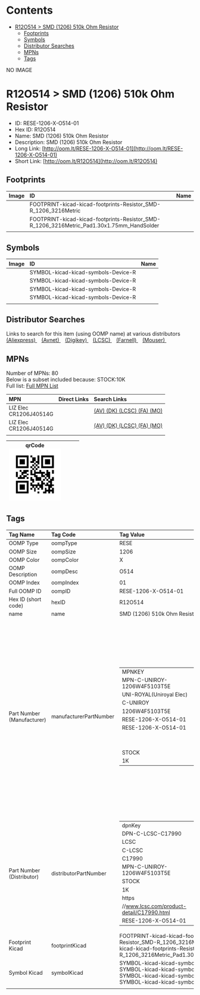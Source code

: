 



Contents
========

* [R12O514 > SMD (1206) 510k Ohm Resistor](#r12o514--smd-1206-510k-ohm-resistor)
	* [Footprints](#footprints)
	* [Symbols](#symbols)
	* [Distributor Searches](#distributor-searches)
	* [MPNs](#mpns)
	* [Tags](#tags)
  
NO IMAGE  
# R12O514 > SMD (1206) 510k Ohm Resistor

- ID: RESE-1206-X-O514-01
- Hex ID: R12O514
- Name: SMD (1206) 510k Ohm Resistor
- Description: SMD (1206) 510k Ohm Resistor
- Long Link: [http://oom.lt/RESE-1206-X-O514-01](http://oom.lt/RESE-1206-X-O514-01)
- Short Link: [http://oom.lt/R12O514](http://oom.lt/R12O514)

## Footprints
  

|Image|ID|Name|
| :--- | :--- | :--- |
||FOOTPRINT-kicad-kicad-footprints-Resistor_SMD-R_1206_3216Metric||
||FOOTPRINT-kicad-kicad-footprints-Resistor_SMD-R_1206_3216Metric_Pad1.30x1.75mm_HandSolder||
||||

## Symbols
  

|Image|ID|Name|
| :--- | :--- | :--- |
|![]()|SYMBOL-kicad-kicad-symbols-Device-R||
|![]()|SYMBOL-kicad-kicad-symbols-Device-R||
|![]()|SYMBOL-kicad-kicad-symbols-Device-R||
|![]()|SYMBOL-kicad-kicad-symbols-Device-R||
||||

## Distributor Searches
  
Links to search for this item (using OOMP name) at various distributors  
[(Aliexpress) ](https://www.aliexpress.com/wholesale?SearchText=1117SMD+1206+510k+Ohm+Resistor)&nbsp;&nbsp;&nbsp;[(Avnet) ](https://www.avnet.com/shop/us/search/SMD+1206+510k+Ohm+Resistor)&nbsp;&nbsp;&nbsp;[(Digikey) ](https://www.digikey.co.uk/en/products/result?s=SMD+1206+510k+Ohm+Resistor)&nbsp;&nbsp;&nbsp;[(LCSC) ](https://www.lcsc.com/search?q=SMD+1206+510k+Ohm+Resistor)&nbsp;&nbsp;&nbsp;[(Farnell) ](https://uk.farnell.com/search?st=SMD+1206+510k+Ohm+Resistor)&nbsp;&nbsp;&nbsp;[(Mouser) ](https://www.mouser.com/c/?q=SMD+1206+510k+Ohm+Resistor)&nbsp;&nbsp;&nbsp;
## MPNs
  
Number of MPNs: 80<br>Below is a subset included because: STOCK:10K <br>Full list: [Full MPN List](MPNLIST.md)  

|MPN|Direct Links|Search Links|
| :--- | :--- | :--- |
|LIZ Elec<br>CR1206J40514G||[(AV) ](https://www.avnet.com/shop/us/search/CR1206J40514G)[(DK) ](https://www.digikey.co.uk/products/en?keywords=CR1206J40514G)[(LCSC) ](https://www.lcsc.com/search?q=CR1206J40514G)[(FA) ](https://uk.farnell.com/search?st=CR1206J40514G)[(MO) ](https://www.mouser.com/c/?q=CR1206J40514G)|
|LIZ Elec<br>CR1206J40514G||[(AV) ](https://www.avnet.com/shop/us/search/CR1206J40514G)[(DK) ](https://www.digikey.co.uk/products/en?keywords=CR1206J40514G)[(LCSC) ](https://www.lcsc.com/search?q=CR1206J40514G)[(FA) ](https://uk.farnell.com/search?st=CR1206J40514G)[(MO) ](https://www.mouser.com/c/?q=CR1206J40514G)|
||||
  

|qrCode<br>[![](https://raw.githubusercontent.com/oomlout/oomlout_OOMP_parts_V2/main/RESE/1206/X/O514/01/qrCode_140.png)](https://github.com/oomlout/oomlout_OOMP_parts_V2/tree/main/RESE/1206/X/O514/01/qrCode.png)||||
| :---: | :---: | :---: | :---: |

## Tags
  

|Tag Name|Tag Code|Tag Value|
| :--- | :--- | :--- |
|OOMP Type|oompType|RESE|
|OOMP Size|oompSize|1206|
|OOMP Color|oompColor|X|
|OOMP Description|oompDesc|O514|
|OOMP Index|oompIndex|01|
|Full OOMP ID|oompID|RESE-1206-X-O514-01|
|Hex ID (short code)|hexID|R12O514|
|name|name|SMD (1206) 510k Ohm Resistor|
|Part Number (Manufacturer)|manufacturerPartNumber|<table><tr><td>MPNKEY</td></tr><tr><td> MPN-C-UNIROY-1206W4F5103T5E</td><td> MANUFACTURER</td></tr><tr><td> UNI-ROYAL(Uniroyal Elec)</td><td> MANUCODE</td></tr><tr><td> C-UNIROY</td><td> MPN</td></tr><tr><td> 1206W4F5103T5E</td><td> OOMPIDPARTIAL</td></tr><tr><td> RESE-1206-X-O514-01</td><td> OOMPID</td></tr><tr><td> RESE-1206-X-O514-01</td><td> LINK</td></tr><tr><td> </td><td> DESCRIPTION</td></tr><tr><td> </td><td> TAGS</td></tr><tr><td> STOCK</td></tr><tr><td>1K</td></tr></table></td><td> <table><tr><td>MPNKEY</td></tr><tr><td> MPN-C-UNIROY-1206W4J0514T5E</td><td> MANUFACTURER</td></tr><tr><td> UNI-ROYAL(Uniroyal Elec)</td><td> MANUCODE</td></tr><tr><td> C-UNIROY</td><td> MPN</td></tr><tr><td> 1206W4J0514T5E</td><td> OOMPIDPARTIAL</td></tr><tr><td> RESE-1206-X-O514-01</td><td> OOMPID</td></tr><tr><td> RESE-1206-X-O514-01</td><td> LINK</td></tr><tr><td> </td><td> DESCRIPTION</td></tr><tr><td> </td><td> TAGS</td></tr><tr><td> STOCK</td></tr><tr><td>1K</td></tr></table></td><td> <table><tr><td>MPNKEY</td></tr><tr><td> MPN-C-LIZELE-CR1206J40514G</td><td> MANUFACTURER</td></tr><tr><td> LIZ Elec</td><td> MANUCODE</td></tr><tr><td> C-LIZELE</td><td> MPN</td></tr><tr><td> CR1206J40514G</td><td> OOMPIDPARTIAL</td></tr><tr><td> RESE-1206-X-O514-01</td><td> OOMPID</td></tr><tr><td> RESE-1206-X-O514-01</td><td> LINK</td></tr><tr><td> </td><td> DESCRIPTION</td></tr><tr><td> </td><td> TAGS</td></tr><tr><td> STOCK</td></tr><tr><td>10K</td></tr></table></td><td> <table><tr><td>MPNKEY</td></tr><tr><td> MPN-C-RALEC-RTT065103FTP</td><td> MANUFACTURER</td></tr><tr><td> RALEC</td><td> MANUCODE</td></tr><tr><td> C-RALEC</td><td> MPN</td></tr><tr><td> RTT065103FTP</td><td> OOMPIDPARTIAL</td></tr><tr><td> RESE-1206-X-O514-01</td><td> OOMPID</td></tr><tr><td> RESE-1206-X-O514-01</td><td> LINK</td></tr><tr><td> </td><td> DESCRIPTION</td></tr><tr><td> </td><td> TAGS</td></tr><tr><td> </td></tr></table></td><td> <table><tr><td>MPNKEY</td></tr><tr><td> MPN-C-RALEC-RTT06514JTP</td><td> MANUFACTURER</td></tr><tr><td> RALEC</td><td> MANUCODE</td></tr><tr><td> C-RALEC</td><td> MPN</td></tr><tr><td> RTT06514JTP</td><td> OOMPIDPARTIAL</td></tr><tr><td> RESE-1206-X-O514-01</td><td> OOMPID</td></tr><tr><td> RESE-1206-X-O514-01</td><td> LINK</td></tr><tr><td> </td><td> DESCRIPTION</td></tr><tr><td> </td><td> TAGS</td></tr><tr><td> STOCK</td></tr><tr><td>1K</td></tr></table></td><td> <table><tr><td>MPNKEY</td></tr><tr><td> MPN-C-YAGEO-RC1206JR-07510KL</td><td> MANUFACTURER</td></tr><tr><td> YAGEO</td><td> MANUCODE</td></tr><tr><td> C-YAGEO</td><td> MPN</td></tr><tr><td> RC1206JR-07510KL</td><td> OOMPIDPARTIAL</td></tr><tr><td> RESE-1206-X-O514-01</td><td> OOMPID</td></tr><tr><td> RESE-1206-X-O514-01</td><td> LINK</td></tr><tr><td> </td><td> DESCRIPTION</td></tr><tr><td> </td><td> TAGS</td></tr><tr><td> STOCK</td></tr><tr><td>1K</td></tr></table></td><td> <table><tr><td>MPNKEY</td></tr><tr><td> MPN-C-YAGEO-RC1206FR-07510KL</td><td> MANUFACTURER</td></tr><tr><td> YAGEO</td><td> MANUCODE</td></tr><tr><td> C-YAGEO</td><td> MPN</td></tr><tr><td> RC1206FR-07510KL</td><td> OOMPIDPARTIAL</td></tr><tr><td> RESE-1206-X-O514-01</td><td> OOMPID</td></tr><tr><td> RESE-1206-X-O514-01</td><td> LINK</td></tr><tr><td> </td><td> DESCRIPTION</td></tr><tr><td> </td><td> TAGS</td></tr><tr><td> STOCK</td></tr><tr><td>1K</td></tr></table></td><td> <table><tr><td>MPNKEY</td></tr><tr><td> MPN-C-YAGEO-AC1206FR-07510KL</td><td> MANUFACTURER</td></tr><tr><td> YAGEO</td><td> MANUCODE</td></tr><tr><td> C-YAGEO</td><td> MPN</td></tr><tr><td> AC1206FR-07510KL</td><td> OOMPIDPARTIAL</td></tr><tr><td> RESE-1206-X-O514-01</td><td> OOMPID</td></tr><tr><td> RESE-1206-X-O514-01</td><td> LINK</td></tr><tr><td> </td><td> DESCRIPTION</td></tr><tr><td> </td><td> TAGS</td></tr><tr><td> </td></tr></table></td><td> <table><tr><td>MPNKEY</td></tr><tr><td> MPN-C-TAITEC-RM12FTN5103</td><td> MANUFACTURER</td></tr><tr><td> TA-I Tech</td><td> MANUCODE</td></tr><tr><td> C-TAITEC</td><td> MPN</td></tr><tr><td> RM12FTN5103</td><td> OOMPIDPARTIAL</td></tr><tr><td> RESE-1206-X-O514-01</td><td> OOMPID</td></tr><tr><td> RESE-1206-X-O514-01</td><td> LINK</td></tr><tr><td> </td><td> DESCRIPTION</td></tr><tr><td> </td><td> TAGS</td></tr><tr><td> </td></tr></table></td><td> <table><tr><td>MPNKEY</td></tr><tr><td> MPN-C-KOASPE-RK73H2BTTD5103F</td><td> MANUFACTURER</td></tr><tr><td> KOA Speer Elec</td><td> MANUCODE</td></tr><tr><td> C-KOASPE</td><td> MPN</td></tr><tr><td> RK73H2BTTD5103F</td><td> OOMPIDPARTIAL</td></tr><tr><td> RESE-1206-X-O514-01</td><td> OOMPID</td></tr><tr><td> RESE-1206-X-O514-01</td><td> LINK</td></tr><tr><td> </td><td> DESCRIPTION</td></tr><tr><td> </td><td> TAGS</td></tr><tr><td> </td></tr></table></td><td> <table><tr><td>MPNKEY</td></tr><tr><td> MPN-C-WALSIN-WR12X5103FTL</td><td> MANUFACTURER</td></tr><tr><td> Walsin Tech Corp</td><td> MANUCODE</td></tr><tr><td> C-WALSIN</td><td> MPN</td></tr><tr><td> WR12X5103FTL</td><td> OOMPIDPARTIAL</td></tr><tr><td> RESE-1206-X-O514-01</td><td> OOMPID</td></tr><tr><td> RESE-1206-X-O514-01</td><td> LINK</td></tr><tr><td> </td><td> DESCRIPTION</td></tr><tr><td> </td><td> TAGS</td></tr><tr><td> STOCK</td></tr><tr><td>1K</td></tr></table></td><td> <table><tr><td>MPNKEY</td></tr><tr><td> MPN-C-WALSIN-WR12X514JTL</td><td> MANUFACTURER</td></tr><tr><td> Walsin Tech Corp</td><td> MANUCODE</td></tr><tr><td> C-WALSIN</td><td> MPN</td></tr><tr><td> WR12X514JTL</td><td> OOMPIDPARTIAL</td></tr><tr><td> RESE-1206-X-O514-01</td><td> OOMPID</td></tr><tr><td> RESE-1206-X-O514-01</td><td> LINK</td></tr><tr><td> </td><td> DESCRIPTION</td></tr><tr><td> </td><td> TAGS</td></tr><tr><td> STOCK</td></tr><tr><td>1K</td></tr></table></td><td> <table><tr><td>MPNKEY</td></tr><tr><td> MPN-C-TAITEC-RMS12FT5103</td><td> MANUFACTURER</td></tr><tr><td> TA-I Tech</td><td> MANUCODE</td></tr><tr><td> C-TAITEC</td><td> MPN</td></tr><tr><td> RMS12FT5103</td><td> OOMPIDPARTIAL</td></tr><tr><td> RESE-1206-X-O514-01</td><td> OOMPID</td></tr><tr><td> RESE-1206-X-O514-01</td><td> LINK</td></tr><tr><td> </td><td> DESCRIPTION</td></tr><tr><td> </td><td> TAGS</td></tr><tr><td> </td></tr></table></td><td> <table><tr><td>MPNKEY</td></tr><tr><td> MPN-C-UNIROY-TC0625F5103T5E</td><td> MANUFACTURER</td></tr><tr><td> UNI-ROYAL(Uniroyal Elec)</td><td> MANUCODE</td></tr><tr><td> C-UNIROY</td><td> MPN</td></tr><tr><td> TC0625F5103T5E</td><td> OOMPIDPARTIAL</td></tr><tr><td> RESE-1206-X-O514-01</td><td> OOMPID</td></tr><tr><td> RESE-1206-X-O514-01</td><td> LINK</td></tr><tr><td> </td><td> DESCRIPTION</td></tr><tr><td> </td><td> TAGS</td></tr><tr><td> </td></tr></table></td><td> <table><tr><td>MPNKEY</td></tr><tr><td> MPN-C-YAGEO-AC1206JR-07510KL</td><td> MANUFACTURER</td></tr><tr><td> YAGEO</td><td> MANUCODE</td></tr><tr><td> C-YAGEO</td><td> MPN</td></tr><tr><td> AC1206JR-07510KL</td><td> OOMPIDPARTIAL</td></tr><tr><td> RESE-1206-X-O514-01</td><td> OOMPID</td></tr><tr><td> RESE-1206-X-O514-01</td><td> LINK</td></tr><tr><td> </td><td> DESCRIPTION</td></tr><tr><td> </td><td> TAGS</td></tr><tr><td> </td></tr></table></td><td> <table><tr><td>MPNKEY</td></tr><tr><td> MPN-C-EVEROH-CR1206J510KP05Z</td><td> MANUFACTURER</td></tr><tr><td> Ever Ohms Tech</td><td> MANUCODE</td></tr><tr><td> C-EVEROH</td><td> MPN</td></tr><tr><td> CR1206J510KP05Z</td><td> OOMPIDPARTIAL</td></tr><tr><td> RESE-1206-X-O514-01</td><td> OOMPID</td></tr><tr><td> RESE-1206-X-O514-01</td><td> LINK</td></tr><tr><td> </td><td> DESCRIPTION</td></tr><tr><td> </td><td> TAGS</td></tr><tr><td> STOCK</td></tr><tr><td>1K</td></tr></table></td><td> <table><tr><td>MPNKEY</td></tr><tr><td> MPN-C-FHGUAN-RS-06K514JT</td><td> MANUFACTURER</td></tr><tr><td> FH (Guangdong Fenghua Advanced Tech)</td><td> MANUCODE</td></tr><tr><td> C-FHGUAN</td><td> MPN</td></tr><tr><td> RS-06K514JT</td><td> OOMPIDPARTIAL</td></tr><tr><td> RESE-1206-X-O514-01</td><td> OOMPID</td></tr><tr><td> RESE-1206-X-O514-01</td><td> LINK</td></tr><tr><td> </td><td> DESCRIPTION</td></tr><tr><td> </td><td> TAGS</td></tr><tr><td> STOCK</td></tr><tr><td>1K</td></tr></table></td><td> <table><tr><td>MPNKEY</td></tr><tr><td> MPN-C-FHGUAN-RS-06K5103FT</td><td> MANUFACTURER</td></tr><tr><td> FH (Guangdong Fenghua Advanced Tech)</td><td> MANUCODE</td></tr><tr><td> C-FHGUAN</td><td> MPN</td></tr><tr><td> RS-06K5103FT</td><td> OOMPIDPARTIAL</td></tr><tr><td> RESE-1206-X-O514-01</td><td> OOMPID</td></tr><tr><td> RESE-1206-X-O514-01</td><td> LINK</td></tr><tr><td> </td><td> DESCRIPTION</td></tr><tr><td> </td><td> TAGS</td></tr><tr><td> </td></tr></table></td><td> <table><tr><td>MPNKEY</td></tr><tr><td> MPN-C-TYOHM-RMC1206510K1%N</td><td> MANUFACTURER</td></tr><tr><td> TyoHM</td><td> MANUCODE</td></tr><tr><td> C-TYOHM</td><td> MPN</td></tr><tr><td> RMC1206510K1%N</td><td> OOMPIDPARTIAL</td></tr><tr><td> RESE-1206-X-O514-01</td><td> OOMPID</td></tr><tr><td> RESE-1206-X-O514-01</td><td> LINK</td></tr><tr><td> </td><td> DESCRIPTION</td></tr><tr><td> </td><td> TAGS</td></tr><tr><td> </td></tr></table></td><td> <table><tr><td>MPNKEY</td></tr><tr><td> MPN-C-YAGEO-RV1206JR-07510KL</td><td> MANUFACTURER</td></tr><tr><td> YAGEO</td><td> MANUCODE</td></tr><tr><td> C-YAGEO</td><td> MPN</td></tr><tr><td> RV1206JR-07510KL</td><td> OOMPIDPARTIAL</td></tr><tr><td> RESE-1206-X-O514-01</td><td> OOMPID</td></tr><tr><td> RESE-1206-X-O514-01</td><td> LINK</td></tr><tr><td> </td><td> DESCRIPTION</td></tr><tr><td> </td><td> TAGS</td></tr><tr><td> </td></tr></table></td><td> <table><tr><td>MPNKEY</td></tr><tr><td> MPN-C-KAMAYA-RMC1/8K514BTP</td><td> MANUFACTURER</td></tr><tr><td> KAMAYA</td><td> MANUCODE</td></tr><tr><td> C-KAMAYA</td><td> MPN</td></tr><tr><td> RMC1/8K514BTP</td><td> OOMPIDPARTIAL</td></tr><tr><td> RESE-1206-X-O514-01</td><td> OOMPID</td></tr><tr><td> RESE-1206-X-O514-01</td><td> LINK</td></tr><tr><td> </td><td> DESCRIPTION</td></tr><tr><td> </td><td> TAGS</td></tr><tr><td> </td></tr></table></td><td> <table><tr><td>MPNKEY</td></tr><tr><td> MPN-C-RESIST-PTFR1206B510KP9</td><td> MANUFACTURER</td></tr><tr><td> Resistor.Today</td><td> MANUCODE</td></tr><tr><td> C-RESIST</td><td> MPN</td></tr><tr><td> PTFR1206B510KP9</td><td> OOMPIDPARTIAL</td></tr><tr><td> RESE-1206-X-O514-01</td><td> OOMPID</td></tr><tr><td> RESE-1206-X-O514-01</td><td> LINK</td></tr><tr><td> </td><td> DESCRIPTION</td></tr><tr><td> </td><td> TAGS</td></tr><tr><td> </td></tr></table></td><td> <table><tr><td>MPNKEY</td></tr><tr><td> MPN-C-RESIST-AECR1206F510KK9</td><td> MANUFACTURER</td></tr><tr><td> Resistor.Today</td><td> MANUCODE</td></tr><tr><td> C-RESIST</td><td> MPN</td></tr><tr><td> AECR1206F510KK9</td><td> OOMPIDPARTIAL</td></tr><tr><td> RESE-1206-X-O514-01</td><td> OOMPID</td></tr><tr><td> RESE-1206-X-O514-01</td><td> LINK</td></tr><tr><td> </td><td> DESCRIPTION</td></tr><tr><td> </td><td> TAGS</td></tr><tr><td> STOCK</td></tr><tr><td>1K</td></tr></table></td><td> <table><tr><td>MPNKEY</td></tr><tr><td> MPN-C-VIKING-CR-06JA7--510K</td><td> MANUFACTURER</td></tr><tr><td> Viking Tech</td><td> MANUCODE</td></tr><tr><td> C-VIKING</td><td> MPN</td></tr><tr><td> CR-06JA7--510K</td><td> OOMPIDPARTIAL</td></tr><tr><td> RESE-1206-X-O514-01</td><td> OOMPID</td></tr><tr><td> RESE-1206-X-O514-01</td><td> LINK</td></tr><tr><td> </td><td> DESCRIPTION</td></tr><tr><td> </td><td> TAGS</td></tr><tr><td> </td></tr></table></td><td> <table><tr><td>MPNKEY</td></tr><tr><td> MPN-C-UNIROY-HV06W4F5103T5E</td><td> MANUFACTURER</td></tr><tr><td> UNI-ROYAL(Uniroyal Elec)</td><td> MANUCODE</td></tr><tr><td> C-UNIROY</td><td> MPN</td></tr><tr><td> HV06W4F5103T5E</td><td> OOMPIDPARTIAL</td></tr><tr><td> RESE-1206-X-O514-01</td><td> OOMPID</td></tr><tr><td> RESE-1206-X-O514-01</td><td> LINK</td></tr><tr><td> </td><td> DESCRIPTION</td></tr><tr><td> </td><td> TAGS</td></tr><tr><td> STOCK</td></tr><tr><td>1K</td></tr></table></td><td> <table><tr><td>MPNKEY</td></tr><tr><td> MPN-C-HKRHON-RCT06510KJLF</td><td> MANUFACTURER</td></tr><tr><td> HKR(Hong Kong Resistors)</td><td> MANUCODE</td></tr><tr><td> C-HKRHON</td><td> MPN</td></tr><tr><td> RCT06510KJLF</td><td> OOMPIDPARTIAL</td></tr><tr><td> RESE-1206-X-O514-01</td><td> OOMPID</td></tr><tr><td> RESE-1206-X-O514-01</td><td> LINK</td></tr><tr><td> </td><td> DESCRIPTION</td></tr><tr><td> </td><td> TAGS</td></tr><tr><td> </td></tr></table></td><td> <table><tr><td>MPNKEY</td></tr><tr><td> MPN-C-YAGEO-AC1206DR-07510KL</td><td> MANUFACTURER</td></tr><tr><td> YAGEO</td><td> MANUCODE</td></tr><tr><td> C-YAGEO</td><td> MPN</td></tr><tr><td> AC1206DR-07510KL</td><td> OOMPIDPARTIAL</td></tr><tr><td> RESE-1206-X-O514-01</td><td> OOMPID</td></tr><tr><td> RESE-1206-X-O514-01</td><td> LINK</td></tr><tr><td> </td><td> DESCRIPTION</td></tr><tr><td> </td><td> TAGS</td></tr><tr><td> </td></tr></table></td><td> <table><tr><td>MPNKEY</td></tr><tr><td> MPN-C-EVEROH-CR1206F510KP05Z</td><td> MANUFACTURER</td></tr><tr><td> Ever Ohms Tech</td><td> MANUCODE</td></tr><tr><td> C-EVEROH</td><td> MPN</td></tr><tr><td> CR1206F510KP05Z</td><td> OOMPIDPARTIAL</td></tr><tr><td> RESE-1206-X-O514-01</td><td> OOMPID</td></tr><tr><td> RESE-1206-X-O514-01</td><td> LINK</td></tr><tr><td> </td><td> DESCRIPTION</td></tr><tr><td> </td><td> TAGS</td></tr><tr><td> </td></tr></table></td><td> <table><tr><td>MPNKEY</td></tr><tr><td> MPN-C-UNIROY-CQ06W4F5103T5E</td><td> MANUFACTURER</td></tr><tr><td> UNI-ROYAL(Uniroyal Elec)</td><td> MANUCODE</td></tr><tr><td> C-UNIROY</td><td> MPN</td></tr><tr><td> CQ06W4F5103T5E</td><td> OOMPIDPARTIAL</td></tr><tr><td> RESE-1206-X-O514-01</td><td> OOMPID</td></tr><tr><td> RESE-1206-X-O514-01</td><td> LINK</td></tr><tr><td> </td><td> DESCRIPTION</td></tr><tr><td> </td><td> TAGS</td></tr><tr><td> </td></tr></table></td><td> <table><tr><td>MPNKEY</td></tr><tr><td> MPN-C-PANASO-ERJ-U08F5103V</td><td> MANUFACTURER</td></tr><tr><td> PANASONIC</td><td> MANUCODE</td></tr><tr><td> C-PANASO</td><td> MPN</td></tr><tr><td> ERJ-U08F5103V</td><td> OOMPIDPARTIAL</td></tr><tr><td> RESE-1206-X-O514-01</td><td> OOMPID</td></tr><tr><td> RESE-1206-X-O514-01</td><td> LINK</td></tr><tr><td> </td><td> DESCRIPTION</td></tr><tr><td> </td><td> TAGS</td></tr><tr><td> </td></tr></table></td><td> <table><tr><td>MPNKEY</td></tr><tr><td> MPN-C-SUSUMU-RGV3216P-5103-B-T1</td><td> MANUFACTURER</td></tr><tr><td> SUSUMU</td><td> MANUCODE</td></tr><tr><td> C-SUSUMU</td><td> MPN</td></tr><tr><td> RGV3216P-5103-B-T1</td><td> OOMPIDPARTIAL</td></tr><tr><td> RESE-1206-X-O514-01</td><td> OOMPID</td></tr><tr><td> RESE-1206-X-O514-01</td><td> LINK</td></tr><tr><td> </td><td> DESCRIPTION</td></tr><tr><td> </td><td> TAGS</td></tr><tr><td> </td></tr></table></td><td> <table><tr><td>MPNKEY</td></tr><tr><td> MPN-C-VISHAY-TNPW1206510KFHTA</td><td> MANUFACTURER</td></tr><tr><td> Vishay Intertech</td><td> MANUCODE</td></tr><tr><td> C-VISHAY</td><td> MPN</td></tr><tr><td> TNPW1206510KFHTA</td><td> OOMPIDPARTIAL</td></tr><tr><td> RESE-1206-X-O514-01</td><td> OOMPID</td></tr><tr><td> RESE-1206-X-O514-01</td><td> LINK</td></tr><tr><td> </td><td> DESCRIPTION</td></tr><tr><td> </td><td> TAGS</td></tr><tr><td> </td></tr></table></td><td> <table><tr><td>MPNKEY</td></tr><tr><td> MPN-C-PANASO-ERJ-8GEYJ514V</td><td> MANUFACTURER</td></tr><tr><td> PANASONIC</td><td> MANUCODE</td></tr><tr><td> C-PANASO</td><td> MPN</td></tr><tr><td> ERJ-8GEYJ514V</td><td> OOMPIDPARTIAL</td></tr><tr><td> RESE-1206-X-O514-01</td><td> OOMPID</td></tr><tr><td> RESE-1206-X-O514-01</td><td> LINK</td></tr><tr><td> </td><td> DESCRIPTION</td></tr><tr><td> </td><td> TAGS</td></tr><tr><td> </td></tr></table></td><td> <table><tr><td>MPNKEY</td></tr><tr><td> MPN-C-VISHAY-CRCW1206510KJNEA</td><td> MANUFACTURER</td></tr><tr><td> Vishay Intertech</td><td> MANUCODE</td></tr><tr><td> C-VISHAY</td><td> MPN</td></tr><tr><td> CRCW1206510KJNEA</td><td> OOMPIDPARTIAL</td></tr><tr><td> RESE-1206-X-O514-01</td><td> OOMPID</td></tr><tr><td> RESE-1206-X-O514-01</td><td> LINK</td></tr><tr><td> </td><td> DESCRIPTION</td></tr><tr><td> </td><td> TAGS</td></tr><tr><td> </td></tr></table></td><td> <table><tr><td>MPNKEY</td></tr><tr><td> MPN-C-VISHAY-TNPW1206510KBEEA</td><td> MANUFACTURER</td></tr><tr><td> Vishay Intertech</td><td> MANUCODE</td></tr><tr><td> C-VISHAY</td><td> MPN</td></tr><tr><td> TNPW1206510KBEEA</td><td> OOMPIDPARTIAL</td></tr><tr><td> RESE-1206-X-O514-01</td><td> OOMPID</td></tr><tr><td> RESE-1206-X-O514-01</td><td> LINK</td></tr><tr><td> </td><td> DESCRIPTION</td></tr><tr><td> </td><td> TAGS</td></tr><tr><td> </td></tr></table></td><td> <table><tr><td>MPNKEY</td></tr><tr><td> MPN-C-ROHMSE-KTR18EZPJ514</td><td> MANUFACTURER</td></tr><tr><td> ROHM Semicon</td><td> MANUCODE</td></tr><tr><td> C-ROHMSE</td><td> MPN</td></tr><tr><td> KTR18EZPJ514</td><td> OOMPIDPARTIAL</td></tr><tr><td> RESE-1206-X-O514-01</td><td> OOMPID</td></tr><tr><td> RESE-1206-X-O514-01</td><td> LINK</td></tr><tr><td> </td><td> DESCRIPTION</td></tr><tr><td> </td><td> TAGS</td></tr><tr><td> </td></tr></table></td><td> <table><tr><td>MPNKEY</td></tr><tr><td> MPN-C-TECONN-CRGH1206J510K</td><td> MANUFACTURER</td></tr><tr><td> TE Connectivity</td><td> MANUCODE</td></tr><tr><td> C-TECONN</td><td> MPN</td></tr><tr><td> CRGH1206J510K</td><td> OOMPIDPARTIAL</td></tr><tr><td> RESE-1206-X-O514-01</td><td> OOMPID</td></tr><tr><td> RESE-1206-X-O514-01</td><td> LINK</td></tr><tr><td> </td><td> DESCRIPTION</td></tr><tr><td> </td><td> TAGS</td></tr><tr><td> </td></tr></table></td><td> <table><tr><td>MPNKEY</td></tr><tr><td> MPN-C-ROHMSE-ESR18EZPF5103</td><td> MANUFACTURER</td></tr><tr><td> ROHM Semicon</td><td> MANUCODE</td></tr><tr><td> C-ROHMSE</td><td> MPN</td></tr><tr><td> ESR18EZPF5103</td><td> OOMPIDPARTIAL</td></tr><tr><td> RESE-1206-X-O514-01</td><td> OOMPID</td></tr><tr><td> RESE-1206-X-O514-01</td><td> LINK</td></tr><tr><td> </td><td> DESCRIPTION</td></tr><tr><td> </td><td> TAGS</td></tr><tr><td> </td></tr></table></td><td> <table><tr><td>MPNKEY</td></tr><tr><td> MPN-C-PANASO-ERJ-S08J514V</td><td> MANUFACTURER</td></tr><tr><td> PANASONIC</td><td> MANUCODE</td></tr><tr><td> C-PANASO</td><td> MPN</td></tr><tr><td> ERJ-S08J514V</td><td> OOMPIDPARTIAL</td></tr><tr><td> RESE-1206-X-O514-01</td><td> OOMPID</td></tr><tr><td> RESE-1206-X-O514-01</td><td> LINK</td></tr><tr><td> </td><td> DESCRIPTION</td></tr><tr><td> </td><td> TAGS</td></tr><tr><td> </td></tr></table></td><td> <table><tr><td>MPNKEY</td></tr><tr><td> MPN-C-VIKING-ARG06BTC5103</td><td> MANUFACTURER</td></tr><tr><td> Viking Tech</td><td> MANUCODE</td></tr><tr><td> C-VIKING</td><td> MPN</td></tr><tr><td> ARG06BTC5103</td><td> OOMPIDPARTIAL</td></tr><tr><td> RESE-1206-X-O514-01</td><td> OOMPID</td></tr><tr><td> RESE-1206-X-O514-01</td><td> LINK</td></tr><tr><td> </td><td> DESCRIPTION</td></tr><tr><td> </td><td> TAGS</td></tr><tr><td> </td></tr></table></td><td> <table><tr><td>MPNKEY</td></tr><tr><td> MPN-C-UNIROY-1206W4F5103T5E</td><td> MANUFACTURER</td></tr><tr><td> UNI-ROYAL(Uniroyal Elec)</td><td> MANUCODE</td></tr><tr><td> C-UNIROY</td><td> MPN</td></tr><tr><td> 1206W4F5103T5E</td><td> OOMPIDPARTIAL</td></tr><tr><td> RESE-1206-X-O514-01</td><td> OOMPID</td></tr><tr><td> RESE-1206-X-O514-01</td><td> LINK</td></tr><tr><td> </td><td> DESCRIPTION</td></tr><tr><td> </td><td> TAGS</td></tr><tr><td> STOCK</td></tr><tr><td>1K</td></tr></table></td><td> <table><tr><td>MPNKEY</td></tr><tr><td> MPN-C-UNIROY-1206W4J0514T5E</td><td> MANUFACTURER</td></tr><tr><td> UNI-ROYAL(Uniroyal Elec)</td><td> MANUCODE</td></tr><tr><td> C-UNIROY</td><td> MPN</td></tr><tr><td> 1206W4J0514T5E</td><td> OOMPIDPARTIAL</td></tr><tr><td> RESE-1206-X-O514-01</td><td> OOMPID</td></tr><tr><td> RESE-1206-X-O514-01</td><td> LINK</td></tr><tr><td> </td><td> DESCRIPTION</td></tr><tr><td> </td><td> TAGS</td></tr><tr><td> STOCK</td></tr><tr><td>1K</td></tr></table></td><td> <table><tr><td>MPNKEY</td></tr><tr><td> MPN-C-LIZELE-CR1206J40514G</td><td> MANUFACTURER</td></tr><tr><td> LIZ Elec</td><td> MANUCODE</td></tr><tr><td> C-LIZELE</td><td> MPN</td></tr><tr><td> CR1206J40514G</td><td> OOMPIDPARTIAL</td></tr><tr><td> RESE-1206-X-O514-01</td><td> OOMPID</td></tr><tr><td> RESE-1206-X-O514-01</td><td> LINK</td></tr><tr><td> </td><td> DESCRIPTION</td></tr><tr><td> </td><td> TAGS</td></tr><tr><td> STOCK</td></tr><tr><td>10K</td></tr></table></td><td> <table><tr><td>MPNKEY</td></tr><tr><td> MPN-C-RALEC-RTT065103FTP</td><td> MANUFACTURER</td></tr><tr><td> RALEC</td><td> MANUCODE</td></tr><tr><td> C-RALEC</td><td> MPN</td></tr><tr><td> RTT065103FTP</td><td> OOMPIDPARTIAL</td></tr><tr><td> RESE-1206-X-O514-01</td><td> OOMPID</td></tr><tr><td> RESE-1206-X-O514-01</td><td> LINK</td></tr><tr><td> </td><td> DESCRIPTION</td></tr><tr><td> </td><td> TAGS</td></tr><tr><td> </td></tr></table></td><td> <table><tr><td>MPNKEY</td></tr><tr><td> MPN-C-RALEC-RTT06514JTP</td><td> MANUFACTURER</td></tr><tr><td> RALEC</td><td> MANUCODE</td></tr><tr><td> C-RALEC</td><td> MPN</td></tr><tr><td> RTT06514JTP</td><td> OOMPIDPARTIAL</td></tr><tr><td> RESE-1206-X-O514-01</td><td> OOMPID</td></tr><tr><td> RESE-1206-X-O514-01</td><td> LINK</td></tr><tr><td> </td><td> DESCRIPTION</td></tr><tr><td> </td><td> TAGS</td></tr><tr><td> STOCK</td></tr><tr><td>1K</td></tr></table></td><td> <table><tr><td>MPNKEY</td></tr><tr><td> MPN-C-YAGEO-RC1206JR-07510KL</td><td> MANUFACTURER</td></tr><tr><td> YAGEO</td><td> MANUCODE</td></tr><tr><td> C-YAGEO</td><td> MPN</td></tr><tr><td> RC1206JR-07510KL</td><td> OOMPIDPARTIAL</td></tr><tr><td> RESE-1206-X-O514-01</td><td> OOMPID</td></tr><tr><td> RESE-1206-X-O514-01</td><td> LINK</td></tr><tr><td> </td><td> DESCRIPTION</td></tr><tr><td> </td><td> TAGS</td></tr><tr><td> STOCK</td></tr><tr><td>1K</td></tr></table></td><td> <table><tr><td>MPNKEY</td></tr><tr><td> MPN-C-YAGEO-RC1206FR-07510KL</td><td> MANUFACTURER</td></tr><tr><td> YAGEO</td><td> MANUCODE</td></tr><tr><td> C-YAGEO</td><td> MPN</td></tr><tr><td> RC1206FR-07510KL</td><td> OOMPIDPARTIAL</td></tr><tr><td> RESE-1206-X-O514-01</td><td> OOMPID</td></tr><tr><td> RESE-1206-X-O514-01</td><td> LINK</td></tr><tr><td> </td><td> DESCRIPTION</td></tr><tr><td> </td><td> TAGS</td></tr><tr><td> STOCK</td></tr><tr><td>1K</td></tr></table></td><td> <table><tr><td>MPNKEY</td></tr><tr><td> MPN-C-YAGEO-AC1206FR-07510KL</td><td> MANUFACTURER</td></tr><tr><td> YAGEO</td><td> MANUCODE</td></tr><tr><td> C-YAGEO</td><td> MPN</td></tr><tr><td> AC1206FR-07510KL</td><td> OOMPIDPARTIAL</td></tr><tr><td> RESE-1206-X-O514-01</td><td> OOMPID</td></tr><tr><td> RESE-1206-X-O514-01</td><td> LINK</td></tr><tr><td> </td><td> DESCRIPTION</td></tr><tr><td> </td><td> TAGS</td></tr><tr><td> </td></tr></table></td><td> <table><tr><td>MPNKEY</td></tr><tr><td> MPN-C-TAITEC-RM12FTN5103</td><td> MANUFACTURER</td></tr><tr><td> TA-I Tech</td><td> MANUCODE</td></tr><tr><td> C-TAITEC</td><td> MPN</td></tr><tr><td> RM12FTN5103</td><td> OOMPIDPARTIAL</td></tr><tr><td> RESE-1206-X-O514-01</td><td> OOMPID</td></tr><tr><td> RESE-1206-X-O514-01</td><td> LINK</td></tr><tr><td> </td><td> DESCRIPTION</td></tr><tr><td> </td><td> TAGS</td></tr><tr><td> </td></tr></table></td><td> <table><tr><td>MPNKEY</td></tr><tr><td> MPN-C-KOASPE-RK73H2BTTD5103F</td><td> MANUFACTURER</td></tr><tr><td> KOA Speer Elec</td><td> MANUCODE</td></tr><tr><td> C-KOASPE</td><td> MPN</td></tr><tr><td> RK73H2BTTD5103F</td><td> OOMPIDPARTIAL</td></tr><tr><td> RESE-1206-X-O514-01</td><td> OOMPID</td></tr><tr><td> RESE-1206-X-O514-01</td><td> LINK</td></tr><tr><td> </td><td> DESCRIPTION</td></tr><tr><td> </td><td> TAGS</td></tr><tr><td> </td></tr></table></td><td> <table><tr><td>MPNKEY</td></tr><tr><td> MPN-C-WALSIN-WR12X5103FTL</td><td> MANUFACTURER</td></tr><tr><td> Walsin Tech Corp</td><td> MANUCODE</td></tr><tr><td> C-WALSIN</td><td> MPN</td></tr><tr><td> WR12X5103FTL</td><td> OOMPIDPARTIAL</td></tr><tr><td> RESE-1206-X-O514-01</td><td> OOMPID</td></tr><tr><td> RESE-1206-X-O514-01</td><td> LINK</td></tr><tr><td> </td><td> DESCRIPTION</td></tr><tr><td> </td><td> TAGS</td></tr><tr><td> STOCK</td></tr><tr><td>1K</td></tr></table></td><td> <table><tr><td>MPNKEY</td></tr><tr><td> MPN-C-WALSIN-WR12X514JTL</td><td> MANUFACTURER</td></tr><tr><td> Walsin Tech Corp</td><td> MANUCODE</td></tr><tr><td> C-WALSIN</td><td> MPN</td></tr><tr><td> WR12X514JTL</td><td> OOMPIDPARTIAL</td></tr><tr><td> RESE-1206-X-O514-01</td><td> OOMPID</td></tr><tr><td> RESE-1206-X-O514-01</td><td> LINK</td></tr><tr><td> </td><td> DESCRIPTION</td></tr><tr><td> </td><td> TAGS</td></tr><tr><td> STOCK</td></tr><tr><td>1K</td></tr></table></td><td> <table><tr><td>MPNKEY</td></tr><tr><td> MPN-C-TAITEC-RMS12FT5103</td><td> MANUFACTURER</td></tr><tr><td> TA-I Tech</td><td> MANUCODE</td></tr><tr><td> C-TAITEC</td><td> MPN</td></tr><tr><td> RMS12FT5103</td><td> OOMPIDPARTIAL</td></tr><tr><td> RESE-1206-X-O514-01</td><td> OOMPID</td></tr><tr><td> RESE-1206-X-O514-01</td><td> LINK</td></tr><tr><td> </td><td> DESCRIPTION</td></tr><tr><td> </td><td> TAGS</td></tr><tr><td> </td></tr></table></td><td> <table><tr><td>MPNKEY</td></tr><tr><td> MPN-C-UNIROY-TC0625F5103T5E</td><td> MANUFACTURER</td></tr><tr><td> UNI-ROYAL(Uniroyal Elec)</td><td> MANUCODE</td></tr><tr><td> C-UNIROY</td><td> MPN</td></tr><tr><td> TC0625F5103T5E</td><td> OOMPIDPARTIAL</td></tr><tr><td> RESE-1206-X-O514-01</td><td> OOMPID</td></tr><tr><td> RESE-1206-X-O514-01</td><td> LINK</td></tr><tr><td> </td><td> DESCRIPTION</td></tr><tr><td> </td><td> TAGS</td></tr><tr><td> </td></tr></table></td><td> <table><tr><td>MPNKEY</td></tr><tr><td> MPN-C-YAGEO-AC1206JR-07510KL</td><td> MANUFACTURER</td></tr><tr><td> YAGEO</td><td> MANUCODE</td></tr><tr><td> C-YAGEO</td><td> MPN</td></tr><tr><td> AC1206JR-07510KL</td><td> OOMPIDPARTIAL</td></tr><tr><td> RESE-1206-X-O514-01</td><td> OOMPID</td></tr><tr><td> RESE-1206-X-O514-01</td><td> LINK</td></tr><tr><td> </td><td> DESCRIPTION</td></tr><tr><td> </td><td> TAGS</td></tr><tr><td> </td></tr></table></td><td> <table><tr><td>MPNKEY</td></tr><tr><td> MPN-C-EVEROH-CR1206J510KP05Z</td><td> MANUFACTURER</td></tr><tr><td> Ever Ohms Tech</td><td> MANUCODE</td></tr><tr><td> C-EVEROH</td><td> MPN</td></tr><tr><td> CR1206J510KP05Z</td><td> OOMPIDPARTIAL</td></tr><tr><td> RESE-1206-X-O514-01</td><td> OOMPID</td></tr><tr><td> RESE-1206-X-O514-01</td><td> LINK</td></tr><tr><td> </td><td> DESCRIPTION</td></tr><tr><td> </td><td> TAGS</td></tr><tr><td> STOCK</td></tr><tr><td>1K</td></tr></table></td><td> <table><tr><td>MPNKEY</td></tr><tr><td> MPN-C-FHGUAN-RS-06K514JT</td><td> MANUFACTURER</td></tr><tr><td> FH (Guangdong Fenghua Advanced Tech)</td><td> MANUCODE</td></tr><tr><td> C-FHGUAN</td><td> MPN</td></tr><tr><td> RS-06K514JT</td><td> OOMPIDPARTIAL</td></tr><tr><td> RESE-1206-X-O514-01</td><td> OOMPID</td></tr><tr><td> RESE-1206-X-O514-01</td><td> LINK</td></tr><tr><td> </td><td> DESCRIPTION</td></tr><tr><td> </td><td> TAGS</td></tr><tr><td> STOCK</td></tr><tr><td>1K</td></tr></table></td><td> <table><tr><td>MPNKEY</td></tr><tr><td> MPN-C-FHGUAN-RS-06K5103FT</td><td> MANUFACTURER</td></tr><tr><td> FH (Guangdong Fenghua Advanced Tech)</td><td> MANUCODE</td></tr><tr><td> C-FHGUAN</td><td> MPN</td></tr><tr><td> RS-06K5103FT</td><td> OOMPIDPARTIAL</td></tr><tr><td> RESE-1206-X-O514-01</td><td> OOMPID</td></tr><tr><td> RESE-1206-X-O514-01</td><td> LINK</td></tr><tr><td> </td><td> DESCRIPTION</td></tr><tr><td> </td><td> TAGS</td></tr><tr><td> </td></tr></table></td><td> <table><tr><td>MPNKEY</td></tr><tr><td> MPN-C-TYOHM-RMC1206510K1%N</td><td> MANUFACTURER</td></tr><tr><td> TyoHM</td><td> MANUCODE</td></tr><tr><td> C-TYOHM</td><td> MPN</td></tr><tr><td> RMC1206510K1%N</td><td> OOMPIDPARTIAL</td></tr><tr><td> RESE-1206-X-O514-01</td><td> OOMPID</td></tr><tr><td> RESE-1206-X-O514-01</td><td> LINK</td></tr><tr><td> </td><td> DESCRIPTION</td></tr><tr><td> </td><td> TAGS</td></tr><tr><td> </td></tr></table></td><td> <table><tr><td>MPNKEY</td></tr><tr><td> MPN-C-YAGEO-RV1206JR-07510KL</td><td> MANUFACTURER</td></tr><tr><td> YAGEO</td><td> MANUCODE</td></tr><tr><td> C-YAGEO</td><td> MPN</td></tr><tr><td> RV1206JR-07510KL</td><td> OOMPIDPARTIAL</td></tr><tr><td> RESE-1206-X-O514-01</td><td> OOMPID</td></tr><tr><td> RESE-1206-X-O514-01</td><td> LINK</td></tr><tr><td> </td><td> DESCRIPTION</td></tr><tr><td> </td><td> TAGS</td></tr><tr><td> </td></tr></table></td><td> <table><tr><td>MPNKEY</td></tr><tr><td> MPN-C-KAMAYA-RMC1/8K514BTP</td><td> MANUFACTURER</td></tr><tr><td> KAMAYA</td><td> MANUCODE</td></tr><tr><td> C-KAMAYA</td><td> MPN</td></tr><tr><td> RMC1/8K514BTP</td><td> OOMPIDPARTIAL</td></tr><tr><td> RESE-1206-X-O514-01</td><td> OOMPID</td></tr><tr><td> RESE-1206-X-O514-01</td><td> LINK</td></tr><tr><td> </td><td> DESCRIPTION</td></tr><tr><td> </td><td> TAGS</td></tr><tr><td> </td></tr></table></td><td> <table><tr><td>MPNKEY</td></tr><tr><td> MPN-C-RESIST-PTFR1206B510KP9</td><td> MANUFACTURER</td></tr><tr><td> Resistor.Today</td><td> MANUCODE</td></tr><tr><td> C-RESIST</td><td> MPN</td></tr><tr><td> PTFR1206B510KP9</td><td> OOMPIDPARTIAL</td></tr><tr><td> RESE-1206-X-O514-01</td><td> OOMPID</td></tr><tr><td> RESE-1206-X-O514-01</td><td> LINK</td></tr><tr><td> </td><td> DESCRIPTION</td></tr><tr><td> </td><td> TAGS</td></tr><tr><td> </td></tr></table></td><td> <table><tr><td>MPNKEY</td></tr><tr><td> MPN-C-RESIST-AECR1206F510KK9</td><td> MANUFACTURER</td></tr><tr><td> Resistor.Today</td><td> MANUCODE</td></tr><tr><td> C-RESIST</td><td> MPN</td></tr><tr><td> AECR1206F510KK9</td><td> OOMPIDPARTIAL</td></tr><tr><td> RESE-1206-X-O514-01</td><td> OOMPID</td></tr><tr><td> RESE-1206-X-O514-01</td><td> LINK</td></tr><tr><td> </td><td> DESCRIPTION</td></tr><tr><td> </td><td> TAGS</td></tr><tr><td> STOCK</td></tr><tr><td>1K</td></tr></table></td><td> <table><tr><td>MPNKEY</td></tr><tr><td> MPN-C-VIKING-CR-06JA7--510K</td><td> MANUFACTURER</td></tr><tr><td> Viking Tech</td><td> MANUCODE</td></tr><tr><td> C-VIKING</td><td> MPN</td></tr><tr><td> CR-06JA7--510K</td><td> OOMPIDPARTIAL</td></tr><tr><td> RESE-1206-X-O514-01</td><td> OOMPID</td></tr><tr><td> RESE-1206-X-O514-01</td><td> LINK</td></tr><tr><td> </td><td> DESCRIPTION</td></tr><tr><td> </td><td> TAGS</td></tr><tr><td> </td></tr></table></td><td> <table><tr><td>MPNKEY</td></tr><tr><td> MPN-C-UNIROY-HV06W4F5103T5E</td><td> MANUFACTURER</td></tr><tr><td> UNI-ROYAL(Uniroyal Elec)</td><td> MANUCODE</td></tr><tr><td> C-UNIROY</td><td> MPN</td></tr><tr><td> HV06W4F5103T5E</td><td> OOMPIDPARTIAL</td></tr><tr><td> RESE-1206-X-O514-01</td><td> OOMPID</td></tr><tr><td> RESE-1206-X-O514-01</td><td> LINK</td></tr><tr><td> </td><td> DESCRIPTION</td></tr><tr><td> </td><td> TAGS</td></tr><tr><td> STOCK</td></tr><tr><td>1K</td></tr></table></td><td> <table><tr><td>MPNKEY</td></tr><tr><td> MPN-C-HKRHON-RCT06510KJLF</td><td> MANUFACTURER</td></tr><tr><td> HKR(Hong Kong Resistors)</td><td> MANUCODE</td></tr><tr><td> C-HKRHON</td><td> MPN</td></tr><tr><td> RCT06510KJLF</td><td> OOMPIDPARTIAL</td></tr><tr><td> RESE-1206-X-O514-01</td><td> OOMPID</td></tr><tr><td> RESE-1206-X-O514-01</td><td> LINK</td></tr><tr><td> </td><td> DESCRIPTION</td></tr><tr><td> </td><td> TAGS</td></tr><tr><td> </td></tr></table></td><td> <table><tr><td>MPNKEY</td></tr><tr><td> MPN-C-YAGEO-AC1206DR-07510KL</td><td> MANUFACTURER</td></tr><tr><td> YAGEO</td><td> MANUCODE</td></tr><tr><td> C-YAGEO</td><td> MPN</td></tr><tr><td> AC1206DR-07510KL</td><td> OOMPIDPARTIAL</td></tr><tr><td> RESE-1206-X-O514-01</td><td> OOMPID</td></tr><tr><td> RESE-1206-X-O514-01</td><td> LINK</td></tr><tr><td> </td><td> DESCRIPTION</td></tr><tr><td> </td><td> TAGS</td></tr><tr><td> </td></tr></table></td><td> <table><tr><td>MPNKEY</td></tr><tr><td> MPN-C-EVEROH-CR1206F510KP05Z</td><td> MANUFACTURER</td></tr><tr><td> Ever Ohms Tech</td><td> MANUCODE</td></tr><tr><td> C-EVEROH</td><td> MPN</td></tr><tr><td> CR1206F510KP05Z</td><td> OOMPIDPARTIAL</td></tr><tr><td> RESE-1206-X-O514-01</td><td> OOMPID</td></tr><tr><td> RESE-1206-X-O514-01</td><td> LINK</td></tr><tr><td> </td><td> DESCRIPTION</td></tr><tr><td> </td><td> TAGS</td></tr><tr><td> </td></tr></table></td><td> <table><tr><td>MPNKEY</td></tr><tr><td> MPN-C-UNIROY-CQ06W4F5103T5E</td><td> MANUFACTURER</td></tr><tr><td> UNI-ROYAL(Uniroyal Elec)</td><td> MANUCODE</td></tr><tr><td> C-UNIROY</td><td> MPN</td></tr><tr><td> CQ06W4F5103T5E</td><td> OOMPIDPARTIAL</td></tr><tr><td> RESE-1206-X-O514-01</td><td> OOMPID</td></tr><tr><td> RESE-1206-X-O514-01</td><td> LINK</td></tr><tr><td> </td><td> DESCRIPTION</td></tr><tr><td> </td><td> TAGS</td></tr><tr><td> </td></tr></table></td><td> <table><tr><td>MPNKEY</td></tr><tr><td> MPN-C-PANASO-ERJ-U08F5103V</td><td> MANUFACTURER</td></tr><tr><td> PANASONIC</td><td> MANUCODE</td></tr><tr><td> C-PANASO</td><td> MPN</td></tr><tr><td> ERJ-U08F5103V</td><td> OOMPIDPARTIAL</td></tr><tr><td> RESE-1206-X-O514-01</td><td> OOMPID</td></tr><tr><td> RESE-1206-X-O514-01</td><td> LINK</td></tr><tr><td> </td><td> DESCRIPTION</td></tr><tr><td> </td><td> TAGS</td></tr><tr><td> </td></tr></table></td><td> <table><tr><td>MPNKEY</td></tr><tr><td> MPN-C-SUSUMU-RGV3216P-5103-B-T1</td><td> MANUFACTURER</td></tr><tr><td> SUSUMU</td><td> MANUCODE</td></tr><tr><td> C-SUSUMU</td><td> MPN</td></tr><tr><td> RGV3216P-5103-B-T1</td><td> OOMPIDPARTIAL</td></tr><tr><td> RESE-1206-X-O514-01</td><td> OOMPID</td></tr><tr><td> RESE-1206-X-O514-01</td><td> LINK</td></tr><tr><td> </td><td> DESCRIPTION</td></tr><tr><td> </td><td> TAGS</td></tr><tr><td> </td></tr></table></td><td> <table><tr><td>MPNKEY</td></tr><tr><td> MPN-C-VISHAY-TNPW1206510KFHTA</td><td> MANUFACTURER</td></tr><tr><td> Vishay Intertech</td><td> MANUCODE</td></tr><tr><td> C-VISHAY</td><td> MPN</td></tr><tr><td> TNPW1206510KFHTA</td><td> OOMPIDPARTIAL</td></tr><tr><td> RESE-1206-X-O514-01</td><td> OOMPID</td></tr><tr><td> RESE-1206-X-O514-01</td><td> LINK</td></tr><tr><td> </td><td> DESCRIPTION</td></tr><tr><td> </td><td> TAGS</td></tr><tr><td> </td></tr></table></td><td> <table><tr><td>MPNKEY</td></tr><tr><td> MPN-C-PANASO-ERJ-8GEYJ514V</td><td> MANUFACTURER</td></tr><tr><td> PANASONIC</td><td> MANUCODE</td></tr><tr><td> C-PANASO</td><td> MPN</td></tr><tr><td> ERJ-8GEYJ514V</td><td> OOMPIDPARTIAL</td></tr><tr><td> RESE-1206-X-O514-01</td><td> OOMPID</td></tr><tr><td> RESE-1206-X-O514-01</td><td> LINK</td></tr><tr><td> </td><td> DESCRIPTION</td></tr><tr><td> </td><td> TAGS</td></tr><tr><td> </td></tr></table></td><td> <table><tr><td>MPNKEY</td></tr><tr><td> MPN-C-VISHAY-CRCW1206510KJNEA</td><td> MANUFACTURER</td></tr><tr><td> Vishay Intertech</td><td> MANUCODE</td></tr><tr><td> C-VISHAY</td><td> MPN</td></tr><tr><td> CRCW1206510KJNEA</td><td> OOMPIDPARTIAL</td></tr><tr><td> RESE-1206-X-O514-01</td><td> OOMPID</td></tr><tr><td> RESE-1206-X-O514-01</td><td> LINK</td></tr><tr><td> </td><td> DESCRIPTION</td></tr><tr><td> </td><td> TAGS</td></tr><tr><td> </td></tr></table></td><td> <table><tr><td>MPNKEY</td></tr><tr><td> MPN-C-VISHAY-TNPW1206510KBEEA</td><td> MANUFACTURER</td></tr><tr><td> Vishay Intertech</td><td> MANUCODE</td></tr><tr><td> C-VISHAY</td><td> MPN</td></tr><tr><td> TNPW1206510KBEEA</td><td> OOMPIDPARTIAL</td></tr><tr><td> RESE-1206-X-O514-01</td><td> OOMPID</td></tr><tr><td> RESE-1206-X-O514-01</td><td> LINK</td></tr><tr><td> </td><td> DESCRIPTION</td></tr><tr><td> </td><td> TAGS</td></tr><tr><td> </td></tr></table></td><td> <table><tr><td>MPNKEY</td></tr><tr><td> MPN-C-ROHMSE-KTR18EZPJ514</td><td> MANUFACTURER</td></tr><tr><td> ROHM Semicon</td><td> MANUCODE</td></tr><tr><td> C-ROHMSE</td><td> MPN</td></tr><tr><td> KTR18EZPJ514</td><td> OOMPIDPARTIAL</td></tr><tr><td> RESE-1206-X-O514-01</td><td> OOMPID</td></tr><tr><td> RESE-1206-X-O514-01</td><td> LINK</td></tr><tr><td> </td><td> DESCRIPTION</td></tr><tr><td> </td><td> TAGS</td></tr><tr><td> </td></tr></table></td><td> <table><tr><td>MPNKEY</td></tr><tr><td> MPN-C-TECONN-CRGH1206J510K</td><td> MANUFACTURER</td></tr><tr><td> TE Connectivity</td><td> MANUCODE</td></tr><tr><td> C-TECONN</td><td> MPN</td></tr><tr><td> CRGH1206J510K</td><td> OOMPIDPARTIAL</td></tr><tr><td> RESE-1206-X-O514-01</td><td> OOMPID</td></tr><tr><td> RESE-1206-X-O514-01</td><td> LINK</td></tr><tr><td> </td><td> DESCRIPTION</td></tr><tr><td> </td><td> TAGS</td></tr><tr><td> </td></tr></table></td><td> <table><tr><td>MPNKEY</td></tr><tr><td> MPN-C-ROHMSE-ESR18EZPF5103</td><td> MANUFACTURER</td></tr><tr><td> ROHM Semicon</td><td> MANUCODE</td></tr><tr><td> C-ROHMSE</td><td> MPN</td></tr><tr><td> ESR18EZPF5103</td><td> OOMPIDPARTIAL</td></tr><tr><td> RESE-1206-X-O514-01</td><td> OOMPID</td></tr><tr><td> RESE-1206-X-O514-01</td><td> LINK</td></tr><tr><td> </td><td> DESCRIPTION</td></tr><tr><td> </td><td> TAGS</td></tr><tr><td> </td></tr></table></td><td> <table><tr><td>MPNKEY</td></tr><tr><td> MPN-C-PANASO-ERJ-S08J514V</td><td> MANUFACTURER</td></tr><tr><td> PANASONIC</td><td> MANUCODE</td></tr><tr><td> C-PANASO</td><td> MPN</td></tr><tr><td> ERJ-S08J514V</td><td> OOMPIDPARTIAL</td></tr><tr><td> RESE-1206-X-O514-01</td><td> OOMPID</td></tr><tr><td> RESE-1206-X-O514-01</td><td> LINK</td></tr><tr><td> </td><td> DESCRIPTION</td></tr><tr><td> </td><td> TAGS</td></tr><tr><td> </td></tr></table></td><td> <table><tr><td>MPNKEY</td></tr><tr><td> MPN-C-VIKING-ARG06BTC5103</td><td> MANUFACTURER</td></tr><tr><td> Viking Tech</td><td> MANUCODE</td></tr><tr><td> C-VIKING</td><td> MPN</td></tr><tr><td> ARG06BTC5103</td><td> OOMPIDPARTIAL</td></tr><tr><td> RESE-1206-X-O514-01</td><td> OOMPID</td></tr><tr><td> RESE-1206-X-O514-01</td><td> LINK</td></tr><tr><td> </td><td> DESCRIPTION</td></tr><tr><td> </td><td> TAGS</td></tr><tr><td> </td></tr></table>|
|Part Number (Distributor)|distributorPartNumber|<table><tr><td>dpnKey</td></tr><tr><td> DPN-C-LCSC-C17990</td><td> DISTRIBUTOR</td></tr><tr><td> LCSC</td><td> DISTRCODE</td></tr><tr><td> C-LCSC</td><td> DPN</td></tr><tr><td> C17990</td><td> MPN</td></tr><tr><td> MPN-C-UNIROY-1206W4F5103T5E</td><td> TAGS</td></tr><tr><td> STOCK</td></tr><tr><td>1K</td><td> LINK</td></tr><tr><td> https</td></tr><tr><td>//www.lcsc.com/product-detail/C17990.html</td><td> OOMPID</td></tr><tr><td> RESE-1206-X-O514-01</td></tr></table></td><td> <table><tr><td>dpnKey</td></tr><tr><td> DPN-C-LCSC-C25665</td><td> DISTRIBUTOR</td></tr><tr><td> LCSC</td><td> DISTRCODE</td></tr><tr><td> C-LCSC</td><td> DPN</td></tr><tr><td> C25665</td><td> MPN</td></tr><tr><td> MPN-C-UNIROY-1206W4J0514T5E</td><td> TAGS</td></tr><tr><td> STOCK</td></tr><tr><td>1K</td><td> LINK</td></tr><tr><td> https</td></tr><tr><td>//www.lcsc.com/product-detail/C25665.html</td><td> OOMPID</td></tr><tr><td> RESE-1206-X-O514-01</td></tr></table></td><td> <table><tr><td>dpnKey</td></tr><tr><td> DPN-C-LCSC-C102365</td><td> DISTRIBUTOR</td></tr><tr><td> LCSC</td><td> DISTRCODE</td></tr><tr><td> C-LCSC</td><td> DPN</td></tr><tr><td> C102365</td><td> MPN</td></tr><tr><td> MPN-C-LIZELE-CR1206J40514G</td><td> TAGS</td></tr><tr><td> STOCK</td></tr><tr><td>10K</td><td> LINK</td></tr><tr><td> https</td></tr><tr><td>//www.lcsc.com/product-detail/C102365.html</td><td> OOMPID</td></tr><tr><td> RESE-1206-X-O514-01</td></tr></table></td><td> <table><tr><td>dpnKey</td></tr><tr><td> DPN-C-LCSC-C104841</td><td> DISTRIBUTOR</td></tr><tr><td> LCSC</td><td> DISTRCODE</td></tr><tr><td> C-LCSC</td><td> DPN</td></tr><tr><td> C104841</td><td> MPN</td></tr><tr><td> MPN-C-RALEC-RTT065103FTP</td><td> TAGS</td></tr><tr><td> </td><td> LINK</td></tr><tr><td> https</td></tr><tr><td>//www.lcsc.com/product-detail/C104841.html</td><td> OOMPID</td></tr><tr><td> RESE-1206-X-O514-01</td></tr></table></td><td> <table><tr><td>dpnKey</td></tr><tr><td> DPN-C-LCSC-C104848</td><td> DISTRIBUTOR</td></tr><tr><td> LCSC</td><td> DISTRCODE</td></tr><tr><td> C-LCSC</td><td> DPN</td></tr><tr><td> C104848</td><td> MPN</td></tr><tr><td> MPN-C-RALEC-RTT06514JTP</td><td> TAGS</td></tr><tr><td> STOCK</td></tr><tr><td>1K</td><td> LINK</td></tr><tr><td> https</td></tr><tr><td>//www.lcsc.com/product-detail/C104848.html</td><td> OOMPID</td></tr><tr><td> RESE-1206-X-O514-01</td></tr></table></td><td> <table><tr><td>dpnKey</td></tr><tr><td> DPN-C-LCSC-C137135</td><td> DISTRIBUTOR</td></tr><tr><td> LCSC</td><td> DISTRCODE</td></tr><tr><td> C-LCSC</td><td> DPN</td></tr><tr><td> C137135</td><td> MPN</td></tr><tr><td> MPN-C-YAGEO-RC1206JR-07510KL</td><td> TAGS</td></tr><tr><td> STOCK</td></tr><tr><td>1K</td><td> LINK</td></tr><tr><td> https</td></tr><tr><td>//www.lcsc.com/product-detail/C137135.html</td><td> OOMPID</td></tr><tr><td> RESE-1206-X-O514-01</td></tr></table></td><td> <table><tr><td>dpnKey</td></tr><tr><td> DPN-C-LCSC-C137257</td><td> DISTRIBUTOR</td></tr><tr><td> LCSC</td><td> DISTRCODE</td></tr><tr><td> C-LCSC</td><td> DPN</td></tr><tr><td> C137257</td><td> MPN</td></tr><tr><td> MPN-C-YAGEO-RC1206FR-07510KL</td><td> TAGS</td></tr><tr><td> STOCK</td></tr><tr><td>1K</td><td> LINK</td></tr><tr><td> https</td></tr><tr><td>//www.lcsc.com/product-detail/C137257.html</td><td> OOMPID</td></tr><tr><td> RESE-1206-X-O514-01</td></tr></table></td><td> <table><tr><td>dpnKey</td></tr><tr><td> DPN-C-LCSC-C138249</td><td> DISTRIBUTOR</td></tr><tr><td> LCSC</td><td> DISTRCODE</td></tr><tr><td> C-LCSC</td><td> DPN</td></tr><tr><td> C138249</td><td> MPN</td></tr><tr><td> MPN-C-YAGEO-AC1206FR-07510KL</td><td> TAGS</td></tr><tr><td> </td><td> LINK</td></tr><tr><td> https</td></tr><tr><td>//www.lcsc.com/product-detail/C138249.html</td><td> OOMPID</td></tr><tr><td> RESE-1206-X-O514-01</td></tr></table></td><td> <table><tr><td>dpnKey</td></tr><tr><td> DPN-C-LCSC-C156186</td><td> DISTRIBUTOR</td></tr><tr><td> LCSC</td><td> DISTRCODE</td></tr><tr><td> C-LCSC</td><td> DPN</td></tr><tr><td> C156186</td><td> MPN</td></tr><tr><td> MPN-C-TAITEC-RM12FTN5103</td><td> TAGS</td></tr><tr><td> </td><td> LINK</td></tr><tr><td> https</td></tr><tr><td>//www.lcsc.com/product-detail/C156186.html</td><td> OOMPID</td></tr><tr><td> RESE-1206-X-O514-01</td></tr></table></td><td> <table><tr><td>dpnKey</td></tr><tr><td> DPN-C-LCSC-C160098</td><td> DISTRIBUTOR</td></tr><tr><td> LCSC</td><td> DISTRCODE</td></tr><tr><td> C-LCSC</td><td> DPN</td></tr><tr><td> C160098</td><td> MPN</td></tr><tr><td> MPN-C-KOASPE-RK73H2BTTD5103F</td><td> TAGS</td></tr><tr><td> </td><td> LINK</td></tr><tr><td> https</td></tr><tr><td>//www.lcsc.com/product-detail/C160098.html</td><td> OOMPID</td></tr><tr><td> RESE-1206-X-O514-01</td></tr></table></td><td> <table><tr><td>dpnKey</td></tr><tr><td> DPN-C-LCSC-C168554</td><td> DISTRIBUTOR</td></tr><tr><td> LCSC</td><td> DISTRCODE</td></tr><tr><td> C-LCSC</td><td> DPN</td></tr><tr><td> C168554</td><td> MPN</td></tr><tr><td> MPN-C-WALSIN-WR12X5103FTL</td><td> TAGS</td></tr><tr><td> STOCK</td></tr><tr><td>1K</td><td> LINK</td></tr><tr><td> https</td></tr><tr><td>//www.lcsc.com/product-detail/C168554.html</td><td> OOMPID</td></tr><tr><td> RESE-1206-X-O514-01</td></tr></table></td><td> <table><tr><td>dpnKey</td></tr><tr><td> DPN-C-LCSC-C168590</td><td> DISTRIBUTOR</td></tr><tr><td> LCSC</td><td> DISTRCODE</td></tr><tr><td> C-LCSC</td><td> DPN</td></tr><tr><td> C168590</td><td> MPN</td></tr><tr><td> MPN-C-WALSIN-WR12X514JTL</td><td> TAGS</td></tr><tr><td> STOCK</td></tr><tr><td>1K</td><td> LINK</td></tr><tr><td> https</td></tr><tr><td>//www.lcsc.com/product-detail/C168590.html</td><td> OOMPID</td></tr><tr><td> RESE-1206-X-O514-01</td></tr></table></td><td> <table><tr><td>dpnKey</td></tr><tr><td> DPN-C-LCSC-C212535</td><td> DISTRIBUTOR</td></tr><tr><td> LCSC</td><td> DISTRCODE</td></tr><tr><td> C-LCSC</td><td> DPN</td></tr><tr><td> C212535</td><td> MPN</td></tr><tr><td> MPN-C-TAITEC-RMS12FT5103</td><td> TAGS</td></tr><tr><td> </td><td> LINK</td></tr><tr><td> https</td></tr><tr><td>//www.lcsc.com/product-detail/C212535.html</td><td> OOMPID</td></tr><tr><td> RESE-1206-X-O514-01</td></tr></table></td><td> <table><tr><td>dpnKey</td></tr><tr><td> DPN-C-LCSC-C191575</td><td> DISTRIBUTOR</td></tr><tr><td> LCSC</td><td> DISTRCODE</td></tr><tr><td> C-LCSC</td><td> DPN</td></tr><tr><td> C191575</td><td> MPN</td></tr><tr><td> MPN-C-UNIROY-TC0625F5103T5E</td><td> TAGS</td></tr><tr><td> </td><td> LINK</td></tr><tr><td> https</td></tr><tr><td>//www.lcsc.com/product-detail/C191575.html</td><td> OOMPID</td></tr><tr><td> RESE-1206-X-O514-01</td></tr></table></td><td> <table><tr><td>dpnKey</td></tr><tr><td> DPN-C-LCSC-C229958</td><td> DISTRIBUTOR</td></tr><tr><td> LCSC</td><td> DISTRCODE</td></tr><tr><td> C-LCSC</td><td> DPN</td></tr><tr><td> C229958</td><td> MPN</td></tr><tr><td> MPN-C-YAGEO-AC1206JR-07510KL</td><td> TAGS</td></tr><tr><td> </td><td> LINK</td></tr><tr><td> https</td></tr><tr><td>//www.lcsc.com/product-detail/C229958.html</td><td> OOMPID</td></tr><tr><td> RESE-1206-X-O514-01</td></tr></table></td><td> <table><tr><td>dpnKey</td></tr><tr><td> DPN-C-LCSC-C245647</td><td> DISTRIBUTOR</td></tr><tr><td> LCSC</td><td> DISTRCODE</td></tr><tr><td> C-LCSC</td><td> DPN</td></tr><tr><td> C245647</td><td> MPN</td></tr><tr><td> MPN-C-EVEROH-CR1206J510KP05Z</td><td> TAGS</td></tr><tr><td> STOCK</td></tr><tr><td>1K</td><td> LINK</td></tr><tr><td> https</td></tr><tr><td>//www.lcsc.com/product-detail/C245647.html</td><td> OOMPID</td></tr><tr><td> RESE-1206-X-O514-01</td></tr></table></td><td> <table><tr><td>dpnKey</td></tr><tr><td> DPN-C-LCSC-C286531</td><td> DISTRIBUTOR</td></tr><tr><td> LCSC</td><td> DISTRCODE</td></tr><tr><td> C-LCSC</td><td> DPN</td></tr><tr><td> C286531</td><td> MPN</td></tr><tr><td> MPN-C-FHGUAN-RS-06K514JT</td><td> TAGS</td></tr><tr><td> STOCK</td></tr><tr><td>1K</td><td> LINK</td></tr><tr><td> https</td></tr><tr><td>//www.lcsc.com/product-detail/C286531.html</td><td> OOMPID</td></tr><tr><td> RESE-1206-X-O514-01</td></tr></table></td><td> <table><tr><td>dpnKey</td></tr><tr><td> DPN-C-LCSC-C310356</td><td> DISTRIBUTOR</td></tr><tr><td> LCSC</td><td> DISTRCODE</td></tr><tr><td> C-LCSC</td><td> DPN</td></tr><tr><td> C310356</td><td> MPN</td></tr><tr><td> MPN-C-FHGUAN-RS-06K5103FT</td><td> TAGS</td></tr><tr><td> </td><td> LINK</td></tr><tr><td> https</td></tr><tr><td>//www.lcsc.com/product-detail/C310356.html</td><td> OOMPID</td></tr><tr><td> RESE-1206-X-O514-01</td></tr></table></td><td> <table><tr><td>dpnKey</td></tr><tr><td> DPN-C-LCSC-C325896</td><td> DISTRIBUTOR</td></tr><tr><td> LCSC</td><td> DISTRCODE</td></tr><tr><td> C-LCSC</td><td> DPN</td></tr><tr><td> C325896</td><td> MPN</td></tr><tr><td> MPN-C-TYOHM-RMC1206510K1%N</td><td> TAGS</td></tr><tr><td> </td><td> LINK</td></tr><tr><td> https</td></tr><tr><td>//www.lcsc.com/product-detail/C325896.html</td><td> OOMPID</td></tr><tr><td> RESE-1206-X-O514-01</td></tr></table></td><td> <table><tr><td>dpnKey</td></tr><tr><td> DPN-C-LCSC-C326886</td><td> DISTRIBUTOR</td></tr><tr><td> LCSC</td><td> DISTRCODE</td></tr><tr><td> C-LCSC</td><td> DPN</td></tr><tr><td> C326886</td><td> MPN</td></tr><tr><td> MPN-C-YAGEO-RV1206JR-07510KL</td><td> TAGS</td></tr><tr><td> </td><td> LINK</td></tr><tr><td> https</td></tr><tr><td>//www.lcsc.com/product-detail/C326886.html</td><td> OOMPID</td></tr><tr><td> RESE-1206-X-O514-01</td></tr></table></td><td> <table><tr><td>dpnKey</td></tr><tr><td> DPN-C-LCSC-C340552</td><td> DISTRIBUTOR</td></tr><tr><td> LCSC</td><td> DISTRCODE</td></tr><tr><td> C-LCSC</td><td> DPN</td></tr><tr><td> C340552</td><td> MPN</td></tr><tr><td> MPN-C-KAMAYA-RMC1/8K514BTP</td><td> TAGS</td></tr><tr><td> </td><td> LINK</td></tr><tr><td> https</td></tr><tr><td>//www.lcsc.com/product-detail/C340552.html</td><td> OOMPID</td></tr><tr><td> RESE-1206-X-O514-01</td></tr></table></td><td> <table><tr><td>dpnKey</td></tr><tr><td> DPN-C-LCSC-C351458</td><td> DISTRIBUTOR</td></tr><tr><td> LCSC</td><td> DISTRCODE</td></tr><tr><td> C-LCSC</td><td> DPN</td></tr><tr><td> C351458</td><td> MPN</td></tr><tr><td> MPN-C-RESIST-PTFR1206B510KP9</td><td> TAGS</td></tr><tr><td> </td><td> LINK</td></tr><tr><td> https</td></tr><tr><td>//www.lcsc.com/product-detail/C351458.html</td><td> OOMPID</td></tr><tr><td> RESE-1206-X-O514-01</td></tr></table></td><td> <table><tr><td>dpnKey</td></tr><tr><td> DPN-C-LCSC-C352062</td><td> DISTRIBUTOR</td></tr><tr><td> LCSC</td><td> DISTRCODE</td></tr><tr><td> C-LCSC</td><td> DPN</td></tr><tr><td> C352062</td><td> MPN</td></tr><tr><td> MPN-C-RESIST-AECR1206F510KK9</td><td> TAGS</td></tr><tr><td> STOCK</td></tr><tr><td>1K</td><td> LINK</td></tr><tr><td> https</td></tr><tr><td>//www.lcsc.com/product-detail/C352062.html</td><td> OOMPID</td></tr><tr><td> RESE-1206-X-O514-01</td></tr></table></td><td> <table><tr><td>dpnKey</td></tr><tr><td> DPN-C-LCSC-C408940</td><td> DISTRIBUTOR</td></tr><tr><td> LCSC</td><td> DISTRCODE</td></tr><tr><td> C-LCSC</td><td> DPN</td></tr><tr><td> C408940</td><td> MPN</td></tr><tr><td> MPN-C-VIKING-CR-06JA7--510K</td><td> TAGS</td></tr><tr><td> </td><td> LINK</td></tr><tr><td> https</td></tr><tr><td>//www.lcsc.com/product-detail/C408940.html</td><td> OOMPID</td></tr><tr><td> RESE-1206-X-O514-01</td></tr></table></td><td> <table><tr><td>dpnKey</td></tr><tr><td> DPN-C-LCSC-C414783</td><td> DISTRIBUTOR</td></tr><tr><td> LCSC</td><td> DISTRCODE</td></tr><tr><td> C-LCSC</td><td> DPN</td></tr><tr><td> C414783</td><td> MPN</td></tr><tr><td> MPN-C-UNIROY-HV06W4F5103T5E</td><td> TAGS</td></tr><tr><td> STOCK</td></tr><tr><td>1K</td><td> LINK</td></tr><tr><td> https</td></tr><tr><td>//www.lcsc.com/product-detail/C414783.html</td><td> OOMPID</td></tr><tr><td> RESE-1206-X-O514-01</td></tr></table></td><td> <table><tr><td>dpnKey</td></tr><tr><td> DPN-C-LCSC-C702854</td><td> DISTRIBUTOR</td></tr><tr><td> LCSC</td><td> DISTRCODE</td></tr><tr><td> C-LCSC</td><td> DPN</td></tr><tr><td> C702854</td><td> MPN</td></tr><tr><td> MPN-C-HKRHON-RCT06510KJLF</td><td> TAGS</td></tr><tr><td> </td><td> LINK</td></tr><tr><td> https</td></tr><tr><td>//www.lcsc.com/product-detail/C702854.html</td><td> OOMPID</td></tr><tr><td> RESE-1206-X-O514-01</td></tr></table></td><td> <table><tr><td>dpnKey</td></tr><tr><td> DPN-C-LCSC-C723456</td><td> DISTRIBUTOR</td></tr><tr><td> LCSC</td><td> DISTRCODE</td></tr><tr><td> C-LCSC</td><td> DPN</td></tr><tr><td> C723456</td><td> MPN</td></tr><tr><td> MPN-C-YAGEO-AC1206DR-07510KL</td><td> TAGS</td></tr><tr><td> </td><td> LINK</td></tr><tr><td> https</td></tr><tr><td>//www.lcsc.com/product-detail/C723456.html</td><td> OOMPID</td></tr><tr><td> RESE-1206-X-O514-01</td></tr></table></td><td> <table><tr><td>dpnKey</td></tr><tr><td> DPN-C-LCSC-C881006</td><td> DISTRIBUTOR</td></tr><tr><td> LCSC</td><td> DISTRCODE</td></tr><tr><td> C-LCSC</td><td> DPN</td></tr><tr><td> C881006</td><td> MPN</td></tr><tr><td> MPN-C-EVEROH-CR1206F510KP05Z</td><td> TAGS</td></tr><tr><td> </td><td> LINK</td></tr><tr><td> https</td></tr><tr><td>//www.lcsc.com/product-detail/C881006.html</td><td> OOMPID</td></tr><tr><td> RESE-1206-X-O514-01</td></tr></table></td><td> <table><tr><td>dpnKey</td></tr><tr><td> DPN-C-LCSC-C966415</td><td> DISTRIBUTOR</td></tr><tr><td> LCSC</td><td> DISTRCODE</td></tr><tr><td> C-LCSC</td><td> DPN</td></tr><tr><td> C966415</td><td> MPN</td></tr><tr><td> MPN-C-UNIROY-CQ06W4F5103T5E</td><td> TAGS</td></tr><tr><td> </td><td> LINK</td></tr><tr><td> https</td></tr><tr><td>//www.lcsc.com/product-detail/C966415.html</td><td> OOMPID</td></tr><tr><td> RESE-1206-X-O514-01</td></tr></table></td><td> <table><tr><td>dpnKey</td></tr><tr><td> DPN-C-LCSC-C1013554</td><td> DISTRIBUTOR</td></tr><tr><td> LCSC</td><td> DISTRCODE</td></tr><tr><td> C-LCSC</td><td> DPN</td></tr><tr><td> C1013554</td><td> MPN</td></tr><tr><td> MPN-C-PANASO-ERJ-U08F5103V</td><td> TAGS</td></tr><tr><td> </td><td> LINK</td></tr><tr><td> https</td></tr><tr><td>//www.lcsc.com/product-detail/C1013554.html</td><td> OOMPID</td></tr><tr><td> RESE-1206-X-O514-01</td></tr></table></td><td> <table><tr><td>dpnKey</td></tr><tr><td> DPN-C-LCSC-C1513088</td><td> DISTRIBUTOR</td></tr><tr><td> LCSC</td><td> DISTRCODE</td></tr><tr><td> C-LCSC</td><td> DPN</td></tr><tr><td> C1513088</td><td> MPN</td></tr><tr><td> MPN-C-SUSUMU-RGV3216P-5103-B-T1</td><td> TAGS</td></tr><tr><td> </td><td> LINK</td></tr><tr><td> https</td></tr><tr><td>//www.lcsc.com/product-detail/C1513088.html</td><td> OOMPID</td></tr><tr><td> RESE-1206-X-O514-01</td></tr></table></td><td> <table><tr><td>dpnKey</td></tr><tr><td> DPN-C-LCSC-C1719567</td><td> DISTRIBUTOR</td></tr><tr><td> LCSC</td><td> DISTRCODE</td></tr><tr><td> C-LCSC</td><td> DPN</td></tr><tr><td> C1719567</td><td> MPN</td></tr><tr><td> MPN-C-VISHAY-TNPW1206510KFHTA</td><td> TAGS</td></tr><tr><td> </td><td> LINK</td></tr><tr><td> https</td></tr><tr><td>//www.lcsc.com/product-detail/C1719567.html</td><td> OOMPID</td></tr><tr><td> RESE-1206-X-O514-01</td></tr></table></td><td> <table><tr><td>dpnKey</td></tr><tr><td> DPN-C-LCSC-C2077250</td><td> DISTRIBUTOR</td></tr><tr><td> LCSC</td><td> DISTRCODE</td></tr><tr><td> C-LCSC</td><td> DPN</td></tr><tr><td> C2077250</td><td> MPN</td></tr><tr><td> MPN-C-PANASO-ERJ-8GEYJ514V</td><td> TAGS</td></tr><tr><td> </td><td> LINK</td></tr><tr><td> https</td></tr><tr><td>//www.lcsc.com/product-detail/C2077250.html</td><td> OOMPID</td></tr><tr><td> RESE-1206-X-O514-01</td></tr></table></td><td> <table><tr><td>dpnKey</td></tr><tr><td> DPN-C-LCSC-C2085496</td><td> DISTRIBUTOR</td></tr><tr><td> LCSC</td><td> DISTRCODE</td></tr><tr><td> C-LCSC</td><td> DPN</td></tr><tr><td> C2085496</td><td> MPN</td></tr><tr><td> MPN-C-VISHAY-CRCW1206510KJNEA</td><td> TAGS</td></tr><tr><td> </td><td> LINK</td></tr><tr><td> https</td></tr><tr><td>//www.lcsc.com/product-detail/C2085496.html</td><td> OOMPID</td></tr><tr><td> RESE-1206-X-O514-01</td></tr></table></td><td> <table><tr><td>dpnKey</td></tr><tr><td> DPN-C-LCSC-C2089993</td><td> DISTRIBUTOR</td></tr><tr><td> LCSC</td><td> DISTRCODE</td></tr><tr><td> C-LCSC</td><td> DPN</td></tr><tr><td> C2089993</td><td> MPN</td></tr><tr><td> MPN-C-VISHAY-TNPW1206510KBEEA</td><td> TAGS</td></tr><tr><td> </td><td> LINK</td></tr><tr><td> https</td></tr><tr><td>//www.lcsc.com/product-detail/C2089993.html</td><td> OOMPID</td></tr><tr><td> RESE-1206-X-O514-01</td></tr></table></td><td> <table><tr><td>dpnKey</td></tr><tr><td> DPN-C-LCSC-C2091483</td><td> DISTRIBUTOR</td></tr><tr><td> LCSC</td><td> DISTRCODE</td></tr><tr><td> C-LCSC</td><td> DPN</td></tr><tr><td> C2091483</td><td> MPN</td></tr><tr><td> MPN-C-ROHMSE-KTR18EZPJ514</td><td> TAGS</td></tr><tr><td> </td><td> LINK</td></tr><tr><td> https</td></tr><tr><td>//www.lcsc.com/product-detail/C2091483.html</td><td> OOMPID</td></tr><tr><td> RESE-1206-X-O514-01</td></tr></table></td><td> <table><tr><td>dpnKey</td></tr><tr><td> DPN-C-LCSC-C2102907</td><td> DISTRIBUTOR</td></tr><tr><td> LCSC</td><td> DISTRCODE</td></tr><tr><td> C-LCSC</td><td> DPN</td></tr><tr><td> C2102907</td><td> MPN</td></tr><tr><td> MPN-C-TECONN-CRGH1206J510K</td><td> TAGS</td></tr><tr><td> </td><td> LINK</td></tr><tr><td> https</td></tr><tr><td>//www.lcsc.com/product-detail/C2102907.html</td><td> OOMPID</td></tr><tr><td> RESE-1206-X-O514-01</td></tr></table></td><td> <table><tr><td>dpnKey</td></tr><tr><td> DPN-C-LCSC-C2105126</td><td> DISTRIBUTOR</td></tr><tr><td> LCSC</td><td> DISTRCODE</td></tr><tr><td> C-LCSC</td><td> DPN</td></tr><tr><td> C2105126</td><td> MPN</td></tr><tr><td> MPN-C-ROHMSE-ESR18EZPF5103</td><td> TAGS</td></tr><tr><td> </td><td> LINK</td></tr><tr><td> https</td></tr><tr><td>//www.lcsc.com/product-detail/C2105126.html</td><td> OOMPID</td></tr><tr><td> RESE-1206-X-O514-01</td></tr></table></td><td> <table><tr><td>dpnKey</td></tr><tr><td> DPN-C-LCSC-C2110101</td><td> DISTRIBUTOR</td></tr><tr><td> LCSC</td><td> DISTRCODE</td></tr><tr><td> C-LCSC</td><td> DPN</td></tr><tr><td> C2110101</td><td> MPN</td></tr><tr><td> MPN-C-PANASO-ERJ-S08J514V</td><td> TAGS</td></tr><tr><td> </td><td> LINK</td></tr><tr><td> https</td></tr><tr><td>//www.lcsc.com/product-detail/C2110101.html</td><td> OOMPID</td></tr><tr><td> RESE-1206-X-O514-01</td></tr></table></td><td> <table><tr><td>dpnKey</td></tr><tr><td> DPN-C-LCSC-C2984520</td><td> DISTRIBUTOR</td></tr><tr><td> LCSC</td><td> DISTRCODE</td></tr><tr><td> C-LCSC</td><td> DPN</td></tr><tr><td> C2984520</td><td> MPN</td></tr><tr><td> MPN-C-VIKING-ARG06BTC5103</td><td> TAGS</td></tr><tr><td> </td><td> LINK</td></tr><tr><td> https</td></tr><tr><td>//www.lcsc.com/product-detail/C2984520.html</td><td> OOMPID</td></tr><tr><td> RESE-1206-X-O514-01</td></tr></table>|
|Footprint Kicad|footprintKicad|FOOTPRINT-kicad-kicad-footprints-Resistor_SMD-R_1206_3216Metric, FOOTPRINT-kicad-kicad-footprints-Resistor_SMD-R_1206_3216Metric_Pad1.30x1.75mm_HandSolder|
|Symbol Kicad|symbolKicad|SYMBOL-kicad-kicad-symbols-Device-R, SYMBOL-kicad-kicad-symbols-Device-R, SYMBOL-kicad-kicad-symbols-Device-R, SYMBOL-kicad-kicad-symbols-Device-R|
||||
